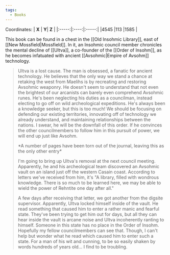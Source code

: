```yaml
---
tags:
  - Books
---
```


Coordinates:
| **X** | **Y**| **Z** |
|:-----:|:----:|:-----:|
|4545  |113   |1585  |

This book can be found in a chest in the [[Old Insohmic Library]], east of [[New Mossfield|Mossfield]]. In it, an Insohmic council member chronicles the mental decline of [[Ultva]], a co-founder of the [[Order of Insohm]], as he becomes infatuated with ancient [[Avsohmic|Empire of Avsohm]] technology.

> Ultva is a lost cause. The man is obsessed, a fanatic for ancient technology. He believes that the only way we stand a chance at retaking the west from Maelihs is by recreating and restoring Avsohmic weaponry. He doesn't seem to understand that not even the brightest of our arcanists can barely even comprehend Avsohmic runes. He's been neglecting his duties as a councilman, instead electing to go off on wild archeological expeditions. He's always been a knowledge seeker, but this is too much! We should be focusing on defending our existing territories, innovating off of technology we already understand, and maintaining relationships between the nations. I swear, he will be the downfall of this order. If he convinces the other councilmembers to follow him in this pursuit of power, we will end up just like Avsohm.
>
> \*A number of pages have been torn out of the journal, leaving this as the only other entry\*
>
> I'm going to bring up Ultva's removal at the next council meeting. Apparently, he and his archeological team discovered an Avsohmic vault on an island just off the western Casain coast. According to letters we've received from him, it's "A library, filled with wondrous knowledge. There is so much to be learned here, we may be able to wield the power of Rehntite one day after all."
>
> A few days after receiving that letter, we got another from the digsite supervisor. Apparently, Ultva locked himself inside of the vault. He read something that caused him to enter a rather manic and fearful state. They've been trying to get him out for days, but all they can hear inside the vault is arcane noise and Ultva incoherently ranting to himself. Someone in this state has no place in the Order of Insohm. Hopefully my fellow councilmembers can see that. Though, I can't help but wonder what he read which caused him to enter such a state. For a man of his wit and cunning, to be so easily shaken by words hundreds of years old... I find to be troubling.
